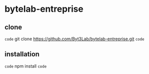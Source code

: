 # bytelab-entreprise
 
## clone

`code`
    git clone https://github.com/Byt3Lab/bytelab-entreprise.git
`code`
## installation 

`code`
    npm install
`code`
